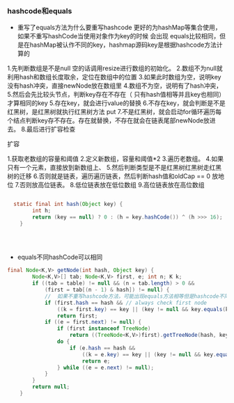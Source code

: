### hashcode和equals
- 重写了equals方法为什么要重写hashcode
  更好的为hashMap等集合使用，如果不重写hashCode当使用对象作为key的时候
会出现 equals比较相同，但是在hashMap被认作不同的key，hashmap源码key是根据hashcode方法计算的


1.先判断数组是不是null 空的话调用resize进行数组的初始化。
2.数组不为null就利用hash和数组长度取余，定位在数组中的位置
3.如果此时数组为空，说明key没有hash冲突，直接newNode放在数组里
4.数组不为空，说明有了hash冲突，
5.然后会先比较头节点，判断key存在不存在（ 只有hash值相等并且key也相同）才算相同的key
5.存在key，就会进行value的替换
6.不存在key，就会判断是不是红黑树，是红黑树就执行红黑树方法 put
7.不是红黑树，就会启动for循环遍历每个结点判断key存不存在。存在就替换，不存在就会在链表尾部newNode放进去。
8.最后进行扩容检查


扩容

1.获取老数组的容量和阈值
2.定义新数组，容量和阈值*2
3.遍历老数组。
4.如果只有一个元素，直接放到新数组上、
5.然后判断类型是不是红黑树红黑树走红黑树的迁移
6.否则就是链表，遍历遍历链表，然后判断hash值和oldCap == 0 放地位
7.否则放高位链表。
8.低位链表放在低位数组
9.高位链表放在高位数组
```java

  static final int hash(Object key) {
        int h;
        return (key == null) ? 0 : (h = key.hashCode()) ^ (h >>> 16);
    }
	
	
	
```
- equals不同hashCode可以相同
```java
final Node<K,V> getNode(int hash, Object key) {
        Node<K,V>[] tab; Node<K,V> first, e; int n; K k;
        if ((tab = table) != null && (n = tab.length) > 0 &&
            (first = tab[(n - 1) & hash]) != null) {
			//  如果不重写hashcode方法，可能出现equals方法相等但是hashcode不同，可能导致悖论，明明相同的对象却查不出来。
            if (first.hash == hash && // always check first node
                ((k = first.key) == key || (key != null && key.equals(k))))
                return first;
            if ((e = first.next) != null) {
                if (first instanceof TreeNode)
                    return ((TreeNode<K,V>)first).getTreeNode(hash, key);
                do {
                    if (e.hash == hash &&
                        ((k = e.key) == key || (key != null && key.equals(k))))
                        return e;
                } while ((e = e.next) != null);
            }
        }
        return null;
    }
```
